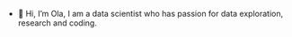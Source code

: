 - 👋 Hi, I’m Ola, I am a data scientist who has passion for data exploration, research and coding. 

<!---
hawleyclef/hawleyclef is a ✨ special ✨ repository because its `README.md` (this file) appears on your GitHub profile.
You can click the Preview link to take a look at your changes.
--->
